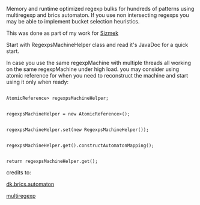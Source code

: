 
Memory and runtime optimized regexp bulks for hundreds of patterns using multiregexp and brics automaton.
If you use non intersecting regexps you may be able to implement bucket selection heuristics.

This was done as part of my work for
<a href="http://www.sizmek.com/">Sizmek</a>

Start with RegexpsMachineHelper<V> class and read it's JavaDoc for a quick start.

In case you use the same regexpMachine with multiple threads all working on the same regexpMachine
under high load. you may consider using atomic reference for when you need to reconstruct the machine
and start using it only when ready:

<p>
<code>
AtomicReference<RegexpsMachineHelper<String>> regexpsMachineHelper;
</code>
</p>

<p>
<code>
regexpsMachineHelper = new AtomicReference<RegexpsMachineHelper<String>>();
</code>
</p>

<p>
<code>
regexpsMachineHelper.set(new RegexpsMachineHelper<String>());
</code>
</p>

<p>
<code>
regexpsMachineHelper.get().constructAutomatonMapping();
</code>
</p>

<p>
<code>
return regexpsMachineHelper.get();
</code>
</p>


credits to:

<a href="http://www.brics.dk/automaton/">dk.brics.automaton</a>

<a href="https://github.com/fulmicoton/multiregexp">multiregexp</a>
